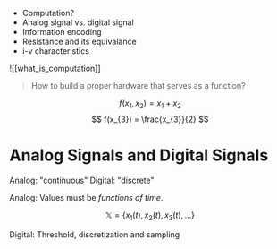 - Computation?
- Analog signal vs. digital signal
- Information encoding
- Resistance and its equivalance
- i-v characteristics

![[what_is_computation]]

> How to build a proper hardware that serves as a function?

$$
f(x_{1}, x_{2}) = x_{1} + x_{2}
$$
$$
f(x_{3}) = \frac{x_{3}}{2}
$$

# Analog Signals and Digital Signals
Analog: "continuous"
Digital: "discrete"

Analog: Values must be *functions of time*.

$$
\mathbb{X} = \{ x_{1}(t), x_{2}(t), x_{3}(t), \dots \}
$$

Digital: Threshold, discretization and sampling

